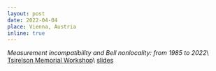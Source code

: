 ```yaml
---
layout: post
date: 2022-04-04
place: Vienna, Austria
inline: true
---
```


*Measurement incompatibility and Bell nonlocality:
from 1985 to 2022*\\
[Tsirelson Memorial Workshop](https://tsirelson.iqoqi.oeaw.ac.at/)\\
<a href="{{'/assets/talks/2022_04_Tsirelson.pdf'}}" class="btn btn-sm z-depth-0" role="button">slides</a>
